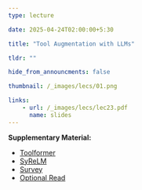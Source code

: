 ```yaml
---
type: lecture

date: 2025-04-24T02:00:00+5:30

title: "Tool Augmentation with LLMs"

tldr: ""

hide_from_announcments: false

thumbnail: /_images/lecs/01.png

links: 
    - url: /_images/lecs/lec23.pdf
      name: slides
---
```

**Supplementary Material:**
- [Toolformer](https://arxiv.org/pdf/2302.04761)
- [SyReLM](https://arxiv.org/abs/2312.05571)
- [Survey](https://arxiv.org/abs/2302.07842)
- [Optional Read](https://arxiv.org/abs/2301.13867)
